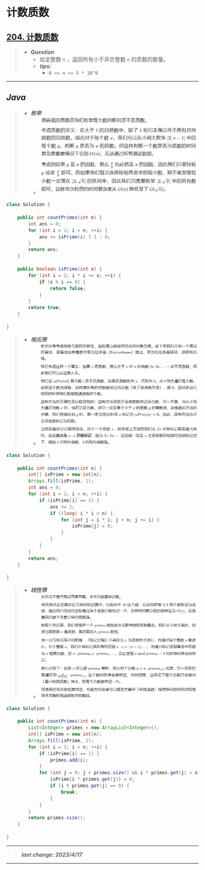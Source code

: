 # 计数质数

## [204. 计数质数](https://leetcode.cn/problems/count-primes/)

> - ***Question***
>   - 给定整数 `n` ，返回所有小于非负整数 `n` 的质数的数量。
>   - ***tips:***
>     - `0 <= n <= 5 * 10^6`

---

## *Java*

> - ***枚举***
>   - ![image](images/计数质数枚举.png)

```java
class Solution {
    
    public int countPrimes(int n) {
        int ans = 0;
        for (int i = 2; i < n; ++i) {
            ans += isPrime(i) ? 1 : 0;
        }
        return ans;
    }
    
    public boolean isPrime(int x) {
        for (int i = 2; i * i <= x; ++i) {
            if (x % i == 0) {
                return false;
            }
        }
        return true;
    }
    
}
```

> - ***埃氏筛***
>   - ![image](images/计数质数埃氏筛.png)

```java
class Solution {
    
    public int countPrimes(int n) {
        int[] isPrime = new int[n];
        Arrays.fill(isPrime, 1);
        int ans = 0;
        for (int i = 2; i < n; ++i) {
            if (isPrime[i] == 1) {
                ans += 1;
                if ((long) i * i < n) {
                    for (int j = i * i; j < n; j += i) {
                        isPrime[j] = 0;
                    }
                }
            }
        }
        return ans;
    }
    
}
```

> - ***线性筛***
>   - ![image](images/计数质数线性筛.png)

```java
class Solution {
    
    public int countPrimes(int n) {
        List<Integer> primes = new ArrayList<Integer>();
        int[] isPrime = new int[n];
        Arrays.fill(isPrime, 1);
        for (int i = 2; i < n; ++i) {
            if (isPrime[i] == 1) {
                primes.add(i);
            }
            for (int j = 0; j < primes.size() && i * primes.get(j) < n; ++j) {
                isPrime[i * primes.get(j)] = 0;
                if (i % primes.get(j) == 0) {
                    break;
                }
            }
        }
        return primes.size();
    }
    
}
```

---

> ***last change: 2023/4/17***

---
